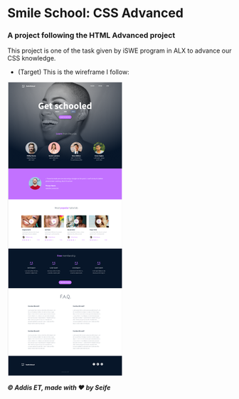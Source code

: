 # Smile School: CSS Advanced
### A project following the HTML Advanced project 

This project is one of the task given by iSWE program in ALX to advance our CSS knowledge.

* (Target) This is the wireframe I follow:

![wireframe](https://github.com/Seife1/alx_html_css/blob/main/img/Wireframe.png)

***© Addis ET, made with ♥ by Seife***